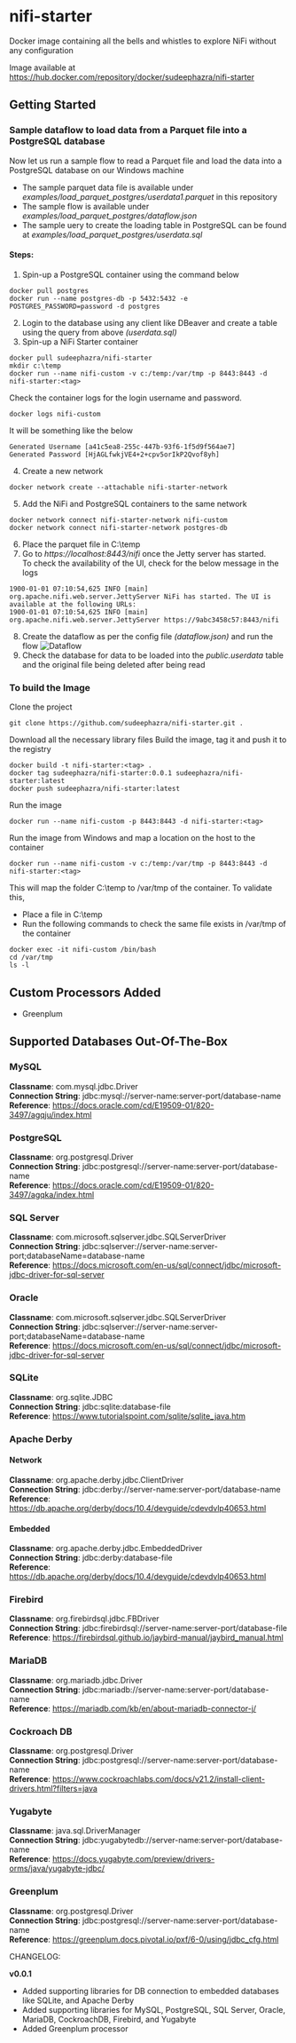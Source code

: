 # nifi-starter
Docker image containing all the bells and whistles to explore NiFi without any configuration

Image available at https://hub.docker.com/repository/docker/sudeephazra/nifi-starter

## Getting Started

### Sample dataflow to load data from a Parquet file into a PostgreSQL database 

Now let us run a sample flow to read a Parquet file and load the data into a PostgreSQL database on our Windows machine
- The sample parquet data file is available under *examples/load_parquet_postgres/userdata1.parquet* in this repository
- The sample flow is available under *examples/load_parquet_postgres/dataflow.json*
- The sample uery to create the loading table in PostgreSQL can be found at *examples/load_parquet_postgres/userdata.sql*

#### Steps:
1. Spin-up a PostgreSQL container using the command below
```
docker pull postgres
docker run --name postgres-db -p 5432:5432 -e POSTGRES_PASSWORD=password -d postgres
```
2. Login to the database using any client like DBeaver and create a table using the query from above *(userdata.sql)*
3. Spin-up a NiFi Starter container 
```
docker pull sudeephazra/nifi-starter
mkdir c:\temp
docker run --name nifi-custom -v c:/temp:/var/tmp -p 8443:8443 -d nifi-starter:<tag>
```
Check the container logs for the login username and password. 
```
docker logs nifi-custom
```
It will be something like the below
```
Generated Username [a41c5ea8-255c-447b-93f6-1f5d9f564ae7]
Generated Password [HjAGLfwkjVE4+2+cpv5orIkP2Qvof8yh]
```
4. Create a new network
```
docker network create --attachable nifi-starter-network
```
5. Add the NiFi and PostgreSQL containers to the same network
```
docker network connect nifi-starter-network nifi-custom
docker network connect nifi-starter-network postgres-db
```
6. Place the parquet file in C:\temp
7. Go to *https://localhost:8443/nifi* once the Jetty server has started.   
To check the availability of the UI, check for the below message in the logs
```
1900-01-01 07:10:54,625 INFO [main] org.apache.nifi.web.server.JettyServer NiFi has started. The UI is available at the following URLs:
1900-01-01 07:10:54,625 INFO [main] org.apache.nifi.web.server.JettyServer https://9abc3458c57:8443/nifi
```
8. Create the dataflow as per the config file *(dataflow.json)* and run the flow
![Dataflow](examples/load_parquet_postgres/sample_workflow.png)
9.  Check the database for data to be loaded into the *public.userdata* table and the original file being deleted after being read

### To build the Image
Clone the project
```
git clone https://github.com/sudeephazra/nifi-starter.git .
```
Download all the necessary library files 
Build the image, tag it and push it to the registry 
```
docker build -t nifi-starter:<tag> .
docker tag sudeephazra/nifi-starter:0.0.1 sudeephazra/nifi-starter:latest
docker push sudeephazra/nifi-starter:latest
```
Run the image
```
docker run --name nifi-custom -p 8443:8443 -d nifi-starter:<tag>
```
Run the image from Windows and map a location on the host to the container
```
docker run --name nifi-custom -v c:/temp:/var/tmp -p 8443:8443 -d nifi-starter:<tag>
```
This will map the folder C:\temp to /var/tmp of the container. To validate this, 
- Place a file in C:\temp  
- Run the following commands to check the same file exists in /var/tmp of the container
```
docker exec -it nifi-custom /bin/bash
cd /var/tmp
ls -l
```

## Custom Processors Added
- Greenplum

## Supported Databases Out-Of-The-Box

### MySQL
**Classname**: com.mysql.jdbc.Driver   
**Connection String**: jdbc:mysql://server-name:server-port/database-name   
**Reference**: https://docs.oracle.com/cd/E19509-01/820-3497/agqju/index.html   

### PostgreSQL
**Classname**: org.postgresql.Driver   
**Connection String**: jdbc:postgresql://server-name:server-port/database-name   
**Reference**: https://docs.oracle.com/cd/E19509-01/820-3497/agqka/index.html   

### SQL Server
**Classname**: com.microsoft.sqlserver.jdbc.SQLServerDriver   
**Connection String**: jdbc:sqlserver://server-name:server-port;databaseName=database-name   
**Reference**: https://docs.microsoft.com/en-us/sql/connect/jdbc/microsoft-jdbc-driver-for-sql-server   

### Oracle
**Classname**: com.microsoft.sqlserver.jdbc.SQLServerDriver   
**Connection String**: jdbc:sqlserver://server-name:server-port;databaseName=database-name   
**Reference**: https://docs.microsoft.com/en-us/sql/connect/jdbc/microsoft-jdbc-driver-for-sql-server   

### SQLite
**Classname**: org.sqlite.JDBC   
**Connection String**: jdbc:sqlite:database-file   
**Reference**: https://www.tutorialspoint.com/sqlite/sqlite_java.htm   

### Apache Derby
#### Network
**Classname**: org.apache.derby.jdbc.ClientDriver   
**Connection String**: jdbc:derby://server-name:server-port/database-name   
**Reference**: https://db.apache.org/derby/docs/10.4/devguide/cdevdvlp40653.html   
#### Embedded
**Classname**: org.apache.derby.jdbc.EmbeddedDriver   
**Connection String**: jdbc:derby:database-file   
**Reference**: https://db.apache.org/derby/docs/10.4/devguide/cdevdvlp40653.html    


### Firebird
**Classname**: org.firebirdsql.jdbc.FBDriver   
**Connection String**: jdbc:firebirdsql://server-name:server-port/database-file   
**Reference**: https://firebirdsql.github.io/jaybird-manual/jaybird_manual.html   

### MariaDB
**Classname**: org.mariadb.jdbc.Driver   
**Connection String**: jdbc:mariadb://server-name:server-port/database-name   
**Reference**: https://mariadb.com/kb/en/about-mariadb-connector-j/   

### Cockroach DB
**Classname**: org.postgresql.Driver   
**Connection String**: jdbc:postgresql://server-name:server-port/database-name   
**Reference**: https://www.cockroachlabs.com/docs/v21.2/install-client-drivers.html?filters=java    

### Yugabyte
**Classname**: java.sql.DriverManager    
**Connection String**: jdbc:yugabytedb://server-name:server-port/database-name   
**Reference**: https://docs.yugabyte.com/preview/drivers-orms/java/yugabyte-jdbc/    

### Greenplum
**Classname**: org.postgresql.Driver   
**Connection String**: jdbc:postgresql://server-name:server-port/database-name   
**Reference**: https://greenplum.docs.pivotal.io/pxf/6-0/using/jdbc_cfg.html   

CHANGELOG:

**v0.0.1**
- Added supporting libraries for DB connection to embedded databases like SQLite, and Apache Derby
- Added supporting libraries for MySQL, PostgreSQL, SQL Server, Oracle, MariaDB, CockroachDB, Firebird, and Yugabyte
- Added Greenplum processor


